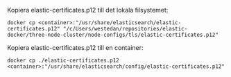 Kopiera elastic-certificates.p12 till det lokala filsystemet:

`docker cp <container>:"/usr/share/elasticsearch/elastic-certificates.p12" "/c/Users/westedan/repositories/elastic-docker/three-node-cluster/node-configs/tls/elastic-certificates.p12"`

Kopiera elastic-certificates.p12 till en container:

`docker cp ./elastic-certificates.p12 <container>:"/usr/share/elasticsearch/config/elastic-certificates.p12"`

